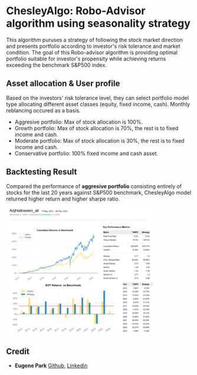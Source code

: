 # ChesleyAlgo: Robo-Advisor algorithm using seasonality strategy

This algorithm puruses a strategy of following the stock market direction and presents portfolio according to investor's risk tolerance and market condition. The goal of this Robo-advisor algorithm is providing optimal portfolio suitable for investor's propensity while achieving returns exceeding the benchmark S&P500 index.

## Asset allocation & User profile
Based on the investors' risk tolerance level, they can select portfolio model type allocating different asset classes (equity, fixed income, cash). Monthly reblancing occured as a basis.
- Aggresive portfolio: Max of stock allocation is 100%.
- Growth portfolio: Max of stock allocation is 70%, the rest is to fixed income and cash.
- Moderate portfolio: Max of stock allocation is 30%, the rest is to fixed income and cash.
- Conservative portfolio: 100% fixed income and cash asset.

## Backtesting Result
Compared the performance of **aggresive portfolio** consisting entirely of stocks for the last 20 years against S&P500 benchmark, ChesleyAlgo model returned higher return and higher sharpe ratio.
<p align="left">
  <img alt="Dark" src="Images/backtest.png" width="80%"> 
</p>


## Credit
 
- **Eugene Park** <a href="https://github.com/parkakn" target="_blank">Github</a>, <a href="https://www.linkedin.com/in/eugene-park-" target="_blank">Linkedin</a>
